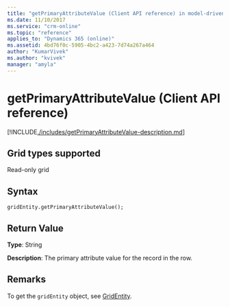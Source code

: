 ```yaml
---
title: "getPrimaryAttributeValue (Client API reference) in model-driven apps| MicrosoftDocs"
ms.date: 11/10/2017
ms.service: "crm-online"
ms.topic: "reference"
applies_to: "Dynamics 365 (online)"
ms.assetid: 4bd76f0c-5905-4bc2-a423-7d74a267a464
author: "KumarVivek"
ms.author: "kvivek"
manager: "amyla"
---
```

# getPrimaryAttributeValue (Client API reference)



[!INCLUDE[./includes/getPrimaryAttributeValue-description.md](./includes/getPrimaryAttributeValue-description.md)]

## Grid types supported

Read-only grid

## Syntax

`gridEntity.getPrimaryAttributeValue();`

## Return Value

**Type**: String

**Description**: The primary attribute value for the record in the row.

## Remarks

To get the `gridEntity` object, see [GridEntity](../gridentity.md). 

